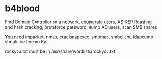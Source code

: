 # b4blood
Find Domain Controller on a network, enumerate users, AS-REP Roasting and hash cracking, bruteforce password, dump AD users, scan SMB shares

You need impacket, nmap, crackmapexec, smbmap, smbclient, ldapdump
should be fine on Kali

rockyou.txt must be in /usr/share/wordlists/rockyou.txt

